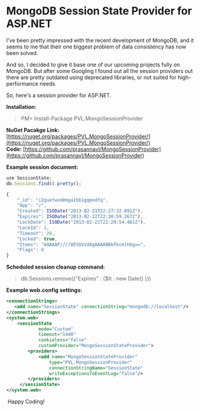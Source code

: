 # MongoDB Session State Provider for ASP.NET

<!--[options]
name: MongoDB Session State Provider for ASP.NET
date: 2013-02-22T00:00:00.000Z
url: 2013/02/mongodb-session-state-provider-for.html
tags: []
-->

I've been pretty impressed with the recent development of MongoDB, and it seems to me that their one biggest problem of data consistency has now been solved.

And so, I decided to give it base one of our upcoming projects fully on MongoDB. But after some Googling I found out all the session providers out there are pretty outdated using deprecated libraries, or not suited for high-performance needs.

So, here's a session provider for ASP.NET.

**Installation:**
> PM> Install-Package PVL.MongoSessionProvider

**NuGet Pacakge Link:** [https://nuget.org/packages/PVL.MongoSessionProvider/](https://nuget.org/packages/PVL.MongoSessionProvider/)<br/>
**Code:** [https://github.com/prasannavl/MongoSessionProvider](https://github.com/prasannavl/MongoSessionProvider)

**Example session document:**

```js
use SessionState;
db.Sessions.find().pretty();

{
    "_id": "i2guetwsm0mgaibb1gqmodfq",
    "App": "/",
    "Created": ISODate("2013-02-21T22:27:32.091Z"),
    "Expires": ISODate("2013-02-22T22:30:59.267Z"),
    "LockDate": ISODate("2013-02-21T22:29:54.481Z"),
    "LockId": 1,
    "Timeout": 20,
    "Locked": true,
    "Items": "AQAAAP////8EVGVzdAgAAAABBkFkcmlhbg==",
    "Flags": 0
}
```

**Scheduled session cleanup command:**
> db.Sessions.remove({"Expires" : {$lt : new Date() }})

**Example web.config settings:**

```xml
<connectionStrings>
   <add name="SessionState" connectionString="mongodb://localhost"/>
</connectionStrings>
<system.web>
    <sessionState 
            mode="Custom"
            timeout="1440"
            cookieless="false"
            customProvider="MongoSessionStateProvider">
        <providers>
            <add name="MongoSessionStateProvider"
                type="PVL.MongoSessionProvider"
                connectionStringName="SessionState"
                writeExceptionsToEventLog="false"/>
        </providers>
     </sessionState>
</system.web>
```

 Happy Coding!